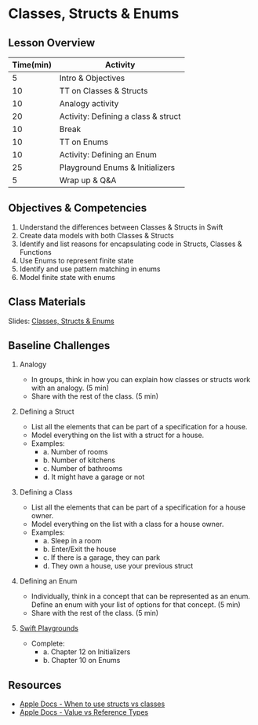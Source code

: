 # Classes, Structs & Enums

## Lesson Overview

| **Time(min)** | **Activity**                        |
| ------------- | ---------------------------         |
| 5             | Intro & Objectives                  |
| 10            | TT on Classes & Structs             |
| 10            | Analogy activity                    |
| 20            | Activity: Defining a class & struct |
| 10            | Break                               |
| 10            | TT on Enums                         |
| 10            | Activity: Defining an Enum          |
| 25            | Playground Enums & Initializers     |
| 5             | Wrap up & Q&A                       |


## Objectives & Competencies
1. Understand the differences between Classes & Structs in Swift
1. Create data models with both Classes & Structs
1. Identify and list reasons for encapsulating code in Structs, Classes & Functions
1. Use Enums to represent finite state
1. Identify and use pattern matching in enums
1. Model finite state with enums

## Class Materials

Slides: [Classes, Structs & Enums](https://docs.google.com/presentation/d/1Ob_DAPCZtCvwxohwgjXY1zDHmAfdfQlZvQYSnA9Fbyw/edit?usp=sharing)

## Baseline Challenges

1. Analogy
    - In groups, think in how you can explain how classes or structs work with an analogy. (5 min)
    - Share with the rest of the class. (5 min)

1. Defining a Struct
    - List all the elements that can be part of a specification for a house.
    - Model everything on the list with a struct for a house.
    - Examples:
      - a. Number of rooms
      - b. Number of kitchens
      - c. Number of bathrooms
      - d. It might have a garage or not

1. Defining a Class
    - List all the elements that can be part of a specification for a house owner.
    - Model everything on the list with a class for a house owner.
    - Examples:
      - a. Sleep in a room
      - b. Enter/Exit the house
      - c. If there is a garage, they can park
      - d. They own a house, use your previous struct

1. Defining an Enum
    - Individually, think in a concept that can be represented as an enum. Define an enum with your list of options for that concept. (5 min)
    - Share with the rest of the class. (5 min)

1. [Swift Playgrounds](https://github.com/MakeSchool-Tutorials/Swift-Language-Playgrounds/archive/swift4.zip)
    - Complete:
      - a. Chapter 12 on Initializers
      - b. Chapter 10 on Enums

## Resources

- [Apple Docs - When to use structs vs classes](https://developer.apple.com/documentation/swift/choosing_between_structures_and_classes)
- [Apple Docs - Value vs Reference Types](https://developer.apple.com/swift/blog/?id=10)
